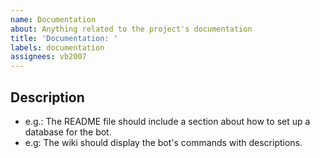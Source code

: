 ```yaml
---
name: Documentation
about: Anything related to the project's documentation
title: 'Documentation: '
labels: documentation
assignees: vb2007
---
```


## Description

- e.g.: The README file should include a section about how to set up a database for the bot.
- e.g: The wiki should display the bot's commands with descriptions.
